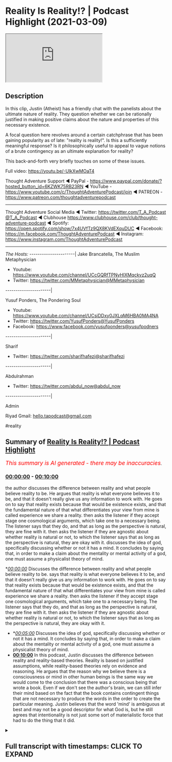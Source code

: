 # Reality Is Reality!? | Podcast Highlight (2021-03-09)

<iframe loading='lazy' src='https://www.youtube.com/embed/KRuUq0dCrmA'></iframe>

## Description

In this clip, Justin (Atheist) has a friendly chat with the panelists about the ultimate nature of reality. They question whether we can be rationally justified in making positive claims about the nature and properties of this necessary existence.

A focal question here revolves around a certain catchphrase that has been gaining popularity as of late: "reality is reality!". Is this a sufficiently meaningful response? Is it philosophically useful to appeal to vague notions of a brute contingency as an ultimate explanation for reality?

This back-and-forth very  briefly touches on some of these issues.

Full video: https://youtu.be/-UlkXwMOaT4 

Thought Adventure Support
◄ PayPal - https://www.paypal.com/donate/?hosted_button_id=6KZWK75RB23RN 
◄ YouTube - https://www.youtube.com/c/ThoughtAdventurePodcast/join
◄ PATREON - https://www.patreon.com/thoughtadventurepodcast
____________________________________________________________________

Thought Adventure Social Media
◄ Twitter: https://twitter.com/T_A_Podcast​​@T_A_Podcast
◄ Clubhouse https://www.clubhouse.com/club/thought-adventure-podcast
◄ Spotify: https://open.spotify.com/show/7x4UVfTz9QX8KVdEXquDUC
◄ Facebook: https://m.facebook.com/ThoughtAdventurePodcast
◄ Instagram: https://www.instagram.com/ThoughtAdventurePodcast​

----------------------------------------------------------------

*The Hosts:*
----------------------|
Jake Brancatella, The Muslim Metaphysician

- Youtube: https://www.youtube.com/channel/UCcGQRfTPNyHlXMqckvz2uqQ
- Twitter:  https://twitter.com/MMetaphysician​​@MMetaphysician

----------------------|

Yusuf Ponders, The Pondering Soul

- Youtube: https://www.youtube.com/channel/UCsiDDxy0JXLqM6HBA0MA4NA
- Twitter: https://twitter.com/YusufPonders​​@YusufPonders
- Facebook: https://www.facebook.com/yusufponders​@yusufpodners

----------------------|

Sharif

- Twitter: https://twitter.com/sharifhafezi​​@sharifhafezi

----------------------|

Abdulrahman

- Twitter: https://twitter.com/abdul_now​@abdul_now

----------------------|

Admin

Riyad 
Gmail: hello.tapodcast@gmail.com


#reality

## Summary of [Reality Is Reality!? | Podcast Highlight](https://www.youtube.com/watch?v=KRuUq0dCrmA)


*<span style="color:red; font-size:125%">This summary is AI generated - there may be inaccuracies</span>. [](/)*

### [00:00:00](https://www.youtube.com/watch?v=KRuUq0dCrmA&t=0) - [00:10:00](https://www.youtube.com/watch?v=KRuUq0dCrmA&t=600)

 the author discusses the difference between reality and what people believe reality to be. He argues that reality is what everyone believes it to be, and that it doesn't really give us any information to work with. He goes on to say that reality exists because that would be existence exists, and that the fundamental nature of that what differentiates your view from mine is called experience we share a reality. then asks the listener if they accept stage one cosmological arguments, which take one to a necessary being. The listener says that they do, and that as long as the perspective is natural, they are fine with it. then asks the listener if they are agnostic about whether reality is natural or not, to which the listener says that as long as the perspective is natural, they are okay with it.
 discusses the idea of god, specifically discussing whether or not it has a mind. It concludes by saying that, in order to make a claim about the mentality or mental activity of a god, one must assume a physicalist theory of mind.

**[00:00:00](https://www.youtube.com/watch?v=KRuUq0dCrmA&t=0)* Discusses the difference between reality and what people believe reality to be. says that reality is what everyone believes it to be, and that it doesn't really give us any information to work with. He goes on to say that reality exists because that would be existence exists, and that the fundamental nature of that what differentiates your view from mine is called experience we share a reality. then asks the listener if they accept stage one cosmological arguments, which take one to a necessary being. The listener says that they do, and that as long as the perspective is natural, they are fine with it. then asks the listener if they are agnostic about whether reality is natural or not, to which the listener says that as long as the perspective is natural, they are okay with it.
* **[00:05:00](https://www.youtube.com/watch?v=KRuUq0dCrmA&t=300)* Discusses the idea of god, specifically discussing whether or not it has a mind. It concludes by saying that, in order to make a claim about the mentality or mental activity of a god, one must assume a physicalist theory of mind.
* **[00:10:00](https://www.youtube.com/watch?v=KRuUq0dCrmA&t=600)** In this podcast, Justin discusses the difference between reality and reality-based theories. Reality is based on justified assumptions, while reality-based theories rely on evidence and reasoning. He argues that the reason why we believe there is a consciousness or mind in other human beings is the same way we would come to the conclusion that there was a conscious being that wrote a book. Even if we don't see the author's brain, we can still infer their mind based on the fact that the book contains contingent things that are not necessary to produce the words in the order to create the particular meaning. Justin believes that the word 'mind' is ambiguous at best and may not be a good descriptor for what God is, but he still agrees that intentionality is not just some sort of materialistic force that had to do the thing that it did.

<details><summary><h2>Full transcript with timestamps: CLICK TO EXPAND</h2></summary>

[0:00:10](https://youtu.be/KRuUq0dCrmA?t=10) i guess the point is justin the theist  
[0:00:12](https://youtu.be/KRuUq0dCrmA?t=12) believes in a reality  
[0:00:13](https://youtu.be/KRuUq0dCrmA?t=13) you believe in a reality too so the  
[0:00:15](https://youtu.be/KRuUq0dCrmA?t=15) label reality is quite meaningless i  
[0:00:17](https://youtu.be/KRuUq0dCrmA?t=17) mean  
[0:00:17](https://youtu.be/KRuUq0dCrmA?t=17) we're talking about what the nature of  
[0:00:18](https://youtu.be/KRuUq0dCrmA?t=18) reality is if you're saying reality is  
[0:00:21](https://youtu.be/KRuUq0dCrmA?t=21) what  
[0:00:21](https://youtu.be/KRuUq0dCrmA?t=21) while we agree well we can get very  
[0:00:24](https://youtu.be/KRuUq0dCrmA?t=24) conversation about what what makes god  
[0:00:28](https://youtu.be/KRuUq0dCrmA?t=28) like what what are the  
[0:00:29](https://youtu.be/KRuUq0dCrmA?t=29) compartmentalization like what are  
[0:00:31](https://youtu.be/KRuUq0dCrmA?t=31) what contains what god is  
[0:00:35](https://youtu.be/KRuUq0dCrmA?t=35) well it contains what your reality is  
[0:00:37](https://youtu.be/KRuUq0dCrmA?t=37) like we can't break this down anymore  
[0:00:39](https://youtu.be/KRuUq0dCrmA?t=39) we're already at the most fundamental  
[0:00:40](https://youtu.be/KRuUq0dCrmA?t=40) level  
[0:00:41](https://youtu.be/KRuUq0dCrmA?t=41) so it would be irrelevant for me to keep  
[0:00:43](https://youtu.be/KRuUq0dCrmA?t=43) asking you questions about what makes up  
[0:00:45](https://youtu.be/KRuUq0dCrmA?t=45) that or  
[0:00:45](https://youtu.be/KRuUq0dCrmA?t=45) what makes up that so that's what i'm  
[0:00:48](https://youtu.be/KRuUq0dCrmA?t=48) saying with reality there is no more  
[0:00:50](https://youtu.be/KRuUq0dCrmA?t=50) breaking it down that is it  
[0:00:52](https://youtu.be/KRuUq0dCrmA?t=52) are you are you like are you saying that  
[0:00:54](https://youtu.be/KRuUq0dCrmA?t=54) you're agnostic about what reality is it  
[0:00:56](https://youtu.be/KRuUq0dCrmA?t=56) could be god it could be otherwise in  
[0:00:58](https://youtu.be/KRuUq0dCrmA?t=58) that reality it could be totally wrong  
[0:01:00](https://youtu.be/KRuUq0dCrmA?t=60) you guys could be right no but it's not  
[0:01:02](https://youtu.be/KRuUq0dCrmA?t=62) that you're right or wrong you're it's  
[0:01:03](https://youtu.be/KRuUq0dCrmA?t=63) that you're not really making a positive  
[0:01:05](https://youtu.be/KRuUq0dCrmA?t=65) claim because the word reality  
[0:01:06](https://youtu.be/KRuUq0dCrmA?t=66) isn't really useful as and it doesn't  
[0:01:09](https://youtu.be/KRuUq0dCrmA?t=69) really give us any information to work  
[0:01:11](https://youtu.be/KRuUq0dCrmA?t=71) with  
[0:01:12](https://youtu.be/KRuUq0dCrmA?t=72) it's reality everybody believes reality  
[0:01:14](https://youtu.be/KRuUq0dCrmA?t=74) exists but what  
[0:01:16](https://youtu.be/KRuUq0dCrmA?t=76) what's the nature of the reality you're  
[0:01:17](https://youtu.be/KRuUq0dCrmA?t=77) talking about i don't even get the  
[0:01:19](https://youtu.be/KRuUq0dCrmA?t=79) question  
[0:01:20](https://youtu.be/KRuUq0dCrmA?t=80) reality exists because that would be  
[0:01:22](https://youtu.be/KRuUq0dCrmA?t=82) existence exists  
[0:01:23](https://youtu.be/KRuUq0dCrmA?t=83) okay fine so there is existence and we  
[0:01:25](https://youtu.be/KRuUq0dCrmA?t=85) agree but what we're talking about is  
[0:01:27](https://youtu.be/KRuUq0dCrmA?t=87) the fundamental nature of that what  
[0:01:29](https://youtu.be/KRuUq0dCrmA?t=89) differentiates your view  
[0:01:31](https://youtu.be/KRuUq0dCrmA?t=91) from mine that's called experience we  
[0:01:34](https://youtu.be/KRuUq0dCrmA?t=94) share a reality we have different  
[0:01:35](https://youtu.be/KRuUq0dCrmA?t=95) experiences  
[0:01:36](https://youtu.be/KRuUq0dCrmA?t=96) no he's asking what's the ontological  
[0:01:38](https://youtu.be/KRuUq0dCrmA?t=98) difference  
[0:01:39](https://youtu.be/KRuUq0dCrmA?t=99) yeah what you're describing so what  
[0:01:42](https://youtu.be/KRuUq0dCrmA?t=102) you're describing that's different  
[0:01:45](https://youtu.be/KRuUq0dCrmA?t=105) it seems like you're saying you're it  
[0:01:46](https://youtu.be/KRuUq0dCrmA?t=106) seems like you're giving an ultimate  
[0:01:48](https://youtu.be/KRuUq0dCrmA?t=108) ultimate account i know you're not being  
[0:01:50](https://youtu.be/KRuUq0dCrmA?t=110) detailed about it but you're saying just  
[0:01:52](https://youtu.be/KRuUq0dCrmA?t=112) the ultimate uh explanation for what  
[0:01:55](https://youtu.be/KRuUq0dCrmA?t=115) exists or for contingent  
[0:01:57](https://youtu.be/KRuUq0dCrmA?t=117) reality is reality and i think  
[0:02:00](https://youtu.be/KRuUq0dCrmA?t=120) being charitable uh to you and sure i  
[0:02:03](https://youtu.be/KRuUq0dCrmA?t=123) would interpret that as like you're  
[0:02:04](https://youtu.be/KRuUq0dCrmA?t=124) saying there is a fundamental layer of  
[0:02:07](https://youtu.be/KRuUq0dCrmA?t=127) reality that  
[0:02:08](https://youtu.be/KRuUq0dCrmA?t=128) accounts for reality uh  
[0:02:11](https://youtu.be/KRuUq0dCrmA?t=131) i think i mean that would be a better  
[0:02:12](https://youtu.be/KRuUq0dCrmA?t=132) interpretation reality is reality though  
[0:02:16](https://youtu.be/KRuUq0dCrmA?t=136) but that's the point that's that's  
[0:02:17](https://youtu.be/KRuUq0dCrmA?t=137) exactly why the word reality isn't very  
[0:02:19](https://youtu.be/KRuUq0dCrmA?t=139) useful here i don't know what you mean  
[0:02:20](https://youtu.be/KRuUq0dCrmA?t=140) by it  
[0:02:21](https://youtu.be/KRuUq0dCrmA?t=141) do you just mean like the the material  
[0:02:24](https://youtu.be/KRuUq0dCrmA?t=144) world  
[0:02:25](https://youtu.be/KRuUq0dCrmA?t=145) no the material world is what's  
[0:02:27](https://youtu.be/KRuUq0dCrmA?t=147) contained within reality  
[0:02:29](https://youtu.be/KRuUq0dCrmA?t=149) like for example if we were to talk  
[0:02:30](https://youtu.be/KRuUq0dCrmA?t=150) about the universe well every  
[0:02:32](https://youtu.be/KRuUq0dCrmA?t=152) most people believe and i disagree with  
[0:02:34](https://youtu.be/KRuUq0dCrmA?t=154) it that everything is the universe  
[0:02:36](https://youtu.be/KRuUq0dCrmA?t=156) that this table is part of the universe  
[0:02:39](https://youtu.be/KRuUq0dCrmA?t=159) i would disagree  
[0:02:40](https://youtu.be/KRuUq0dCrmA?t=160) this table that the phone's sitting on  
[0:02:43](https://youtu.be/KRuUq0dCrmA?t=163) is  
[0:02:44](https://youtu.be/KRuUq0dCrmA?t=164) a containment of the universe the  
[0:02:46](https://youtu.be/KRuUq0dCrmA?t=166) universe  
[0:02:47](https://youtu.be/KRuUq0dCrmA?t=167) if i was to walk into a room and go to a  
[0:02:49](https://youtu.be/KRuUq0dCrmA?t=169) bookshelf  
[0:02:50](https://youtu.be/KRuUq0dCrmA?t=170) and pick up a book i'm not going to say  
[0:02:52](https://youtu.be/KRuUq0dCrmA?t=172) that i'm going to read the room  
[0:02:53](https://youtu.be/KRuUq0dCrmA?t=173) i'm going to say i'm going to read the  
[0:02:54](https://youtu.be/KRuUq0dCrmA?t=174) book because the book was not part of  
[0:02:56](https://youtu.be/KRuUq0dCrmA?t=176) the room  
[0:02:57](https://youtu.be/KRuUq0dCrmA?t=177) the book and the table are both within  
[0:03:00](https://youtu.be/KRuUq0dCrmA?t=180) the universe or within the room  
[0:03:02](https://youtu.be/KRuUq0dCrmA?t=182) and the universe is within reality  
[0:03:06](https://youtu.be/KRuUq0dCrmA?t=186) yeah now now i know what the room is but  
[0:03:08](https://youtu.be/KRuUq0dCrmA?t=188) what's reality  
[0:03:11](https://youtu.be/KRuUq0dCrmA?t=191) existence so do but then that's because  
[0:03:14](https://youtu.be/KRuUq0dCrmA?t=194) reality is sort of synonymous with  
[0:03:16](https://youtu.be/KRuUq0dCrmA?t=196) existence so then this becomes a  
[0:03:18](https://youtu.be/KRuUq0dCrmA?t=198) tautology again i i just don't get it  
[0:03:20](https://youtu.be/KRuUq0dCrmA?t=200) yeah because you can't break it down  
[0:03:22](https://youtu.be/KRuUq0dCrmA?t=202) anymore and that's what i've said  
[0:03:23](https://youtu.be/KRuUq0dCrmA?t=203) multiple times and we're still here  
[0:03:24](https://youtu.be/KRuUq0dCrmA?t=204) trying to break it down  
[0:03:26](https://youtu.be/KRuUq0dCrmA?t=206) i don't know but the point is you  
[0:03:27](https://youtu.be/KRuUq0dCrmA?t=207) haven't given any kind of useful  
[0:03:29](https://youtu.be/KRuUq0dCrmA?t=209) information  
[0:03:30](https://youtu.be/KRuUq0dCrmA?t=210) to break down you're just you're just  
[0:03:32](https://youtu.be/KRuUq0dCrmA?t=212) saying is it space and time  
[0:03:34](https://youtu.be/KRuUq0dCrmA?t=214) do you mean no no no space space time  
[0:03:37](https://youtu.be/KRuUq0dCrmA?t=217) and matter  
[0:03:38](https://youtu.be/KRuUq0dCrmA?t=218) and experience derives from reality  
[0:03:40](https://youtu.be/KRuUq0dCrmA?t=220) which is the uncaused cause the very  
[0:03:42](https://youtu.be/KRuUq0dCrmA?t=222) fundamental  
[0:03:43](https://youtu.be/KRuUq0dCrmA?t=223) the fundamental thing the causal  
[0:03:45](https://youtu.be/KRuUq0dCrmA?t=225) principle is reality  
[0:03:46](https://youtu.be/KRuUq0dCrmA?t=226) okay perfect so you agree in a necessary  
[0:03:48](https://youtu.be/KRuUq0dCrmA?t=228) foundation of reality so  
[0:03:50](https://youtu.be/KRuUq0dCrmA?t=230) let's just cut to the chase you accept  
[0:03:53](https://youtu.be/KRuUq0dCrmA?t=233) stage one cosmological arguments there  
[0:03:55](https://youtu.be/KRuUq0dCrmA?t=235) is a necessary foundation of reality  
[0:03:58](https://youtu.be/KRuUq0dCrmA?t=238) now can we ask any questions about that  
[0:04:01](https://youtu.be/KRuUq0dCrmA?t=241) nature or are you are you are you saying  
[0:04:03](https://youtu.be/KRuUq0dCrmA?t=243) there is a  
[0:04:04](https://youtu.be/KRuUq0dCrmA?t=244) fundamental nature of reality but i  
[0:04:06](https://youtu.be/KRuUq0dCrmA?t=246) can't say anything about it i just don't  
[0:04:08](https://youtu.be/KRuUq0dCrmA?t=248) know what it is  
[0:04:08](https://youtu.be/KRuUq0dCrmA?t=248) well i i i'm not you said before okay so  
[0:04:11](https://youtu.be/KRuUq0dCrmA?t=251) we've already accepted the  
[0:04:13](https://youtu.be/KRuUq0dCrmA?t=253) the kalam is that what you said stage  
[0:04:16](https://youtu.be/KRuUq0dCrmA?t=256) one which is basically takes you  
[0:04:18](https://youtu.be/KRuUq0dCrmA?t=258) to a necessary being basically necessary  
[0:04:20](https://youtu.be/KRuUq0dCrmA?t=260) existence doesn't have to be god  
[0:04:22](https://youtu.be/KRuUq0dCrmA?t=262) stage two stage two of these arguments  
[0:04:25](https://youtu.be/KRuUq0dCrmA?t=265) is when we ask  
[0:04:26](https://youtu.be/KRuUq0dCrmA?t=266) further questions and try to identify  
[0:04:28](https://youtu.be/KRuUq0dCrmA?t=268) whether it's god or not but  
[0:04:30](https://youtu.be/KRuUq0dCrmA?t=270) so you accept stage one cosmological  
[0:04:31](https://youtu.be/KRuUq0dCrmA?t=271) arguments and  
[0:04:33](https://youtu.be/KRuUq0dCrmA?t=273) you're saying there is a fundamental  
[0:04:34](https://youtu.be/KRuUq0dCrmA?t=274) nature now i think the next question  
[0:04:35](https://youtu.be/KRuUq0dCrmA?t=275) would be can we say  
[0:04:37](https://youtu.be/KRuUq0dCrmA?t=277) anything about that fundamental nature  
[0:04:38](https://youtu.be/KRuUq0dCrmA?t=278) of reality is it natural  
[0:04:41](https://youtu.be/KRuUq0dCrmA?t=281) you don't think so you're so are you are  
[0:04:43](https://youtu.be/KRuUq0dCrmA?t=283) you are you agnostic about it in the  
[0:04:45](https://youtu.be/KRuUq0dCrmA?t=285) sense that it could  
[0:04:46](https://youtu.be/KRuUq0dCrmA?t=286) literally be god or something natural or  
[0:04:49](https://youtu.be/KRuUq0dCrmA?t=289) just literally anything um yes  
[0:04:52](https://youtu.be/KRuUq0dCrmA?t=292) as long as as long as the perspective  
[0:05:02](https://youtu.be/KRuUq0dCrmA?t=302) certain things about it yeah because  
[0:05:04](https://youtu.be/KRuUq0dCrmA?t=304) because sharif is asking him whether it  
[0:05:06](https://youtu.be/KRuUq0dCrmA?t=306) could be a trinity and he said no so i  
[0:05:08](https://youtu.be/KRuUq0dCrmA?t=308) guess you can say certain things about  
[0:05:09](https://youtu.be/KRuUq0dCrmA?t=309) it  
[0:05:10](https://youtu.be/KRuUq0dCrmA?t=310) i mean even in the negative sense in the  
[0:05:12](https://youtu.be/KRuUq0dCrmA?t=312) negative yeah in a positive sense you  
[0:05:14](https://youtu.be/KRuUq0dCrmA?t=314) could say that yeah in the negative  
[0:05:16](https://youtu.be/KRuUq0dCrmA?t=316) sense you could say it couldn't be this  
[0:05:17](https://youtu.be/KRuUq0dCrmA?t=317) because of this reason you can rule  
[0:05:19](https://youtu.be/KRuUq0dCrmA?t=319) things out polytheism yeah you can rule  
[0:05:21](https://youtu.be/KRuUq0dCrmA?t=321) any polytheistic  
[0:05:23](https://youtu.be/KRuUq0dCrmA?t=323) or tri-theistic or trinitarian view  
[0:05:26](https://youtu.be/KRuUq0dCrmA?t=326) of a god you can rule those out right  
[0:05:28](https://youtu.be/KRuUq0dCrmA?t=328) out of the way  
[0:05:32](https://youtu.be/KRuUq0dCrmA?t=332) well let me give you a positive claim  
[0:05:33](https://youtu.be/KRuUq0dCrmA?t=333) that you would agree with  
[0:05:35](https://youtu.be/KRuUq0dCrmA?t=335) it is  
[0:05:38](https://youtu.be/KRuUq0dCrmA?t=338) it has causal power that's a positive  
[0:05:40](https://youtu.be/KRuUq0dCrmA?t=340) claim would you agree that it has causal  
[0:05:42](https://youtu.be/KRuUq0dCrmA?t=342) power  
[0:05:42](https://youtu.be/KRuUq0dCrmA?t=342) it has causal power the ability  
[0:05:46](https://youtu.be/KRuUq0dCrmA?t=346) or at least not power to sustain the  
[0:05:48](https://youtu.be/KRuUq0dCrmA?t=348) world because it is the foundation  
[0:05:50](https://youtu.be/KRuUq0dCrmA?t=350) yes yes yes yes that is we can say some  
[0:05:53](https://youtu.be/KRuUq0dCrmA?t=353) things right so it  
[0:05:54](https://youtu.be/KRuUq0dCrmA?t=354) has causal power it has it's source of  
[0:05:57](https://youtu.be/KRuUq0dCrmA?t=357) power  
[0:05:59](https://youtu.be/KRuUq0dCrmA?t=359) right so we can make some positive  
[0:06:01](https://youtu.be/KRuUq0dCrmA?t=361) claims about it now i think  
[0:06:03](https://youtu.be/KRuUq0dCrmA?t=363) the fundamental question here will be  
[0:06:06](https://youtu.be/KRuUq0dCrmA?t=366) how far can we go not far enough to say  
[0:06:10](https://youtu.be/KRuUq0dCrmA?t=370) that there's a  
[0:06:11](https://youtu.be/KRuUq0dCrmA?t=371) mind that exists outside of a physical  
[0:06:13](https://youtu.be/KRuUq0dCrmA?t=373) brain how far  
[0:06:15](https://youtu.be/KRuUq0dCrmA?t=375) how far do you need to go to say that  
[0:06:17](https://youtu.be/KRuUq0dCrmA?t=377) there are other minds i know you don't  
[0:06:19](https://youtu.be/KRuUq0dCrmA?t=379) like this question but  
[0:06:20](https://youtu.be/KRuUq0dCrmA?t=380) because um there are other minds i  
[0:06:22](https://youtu.be/KRuUq0dCrmA?t=382) thought we were talking about god  
[0:06:24](https://youtu.be/KRuUq0dCrmA?t=384) no because the question is related  
[0:06:26](https://youtu.be/KRuUq0dCrmA?t=386) you're saying you can't make a claim  
[0:06:28](https://youtu.be/KRuUq0dCrmA?t=388) about it that it has  
[0:06:29](https://youtu.be/KRuUq0dCrmA?t=389) a mind because for some reason we  
[0:06:32](https://youtu.be/KRuUq0dCrmA?t=392) couldn't possibly investigate that  
[0:06:34](https://youtu.be/KRuUq0dCrmA?t=394) but by that same logic you couldn't  
[0:06:36](https://youtu.be/KRuUq0dCrmA?t=396) investigate whether i had a mind  
[0:06:38](https://youtu.be/KRuUq0dCrmA?t=398) but yeah but now we're shifting the goal  
[0:06:39](https://youtu.be/KRuUq0dCrmA?t=399) post now i'm talking about something  
[0:06:41](https://youtu.be/KRuUq0dCrmA?t=401) else  
[0:06:41](https://youtu.be/KRuUq0dCrmA?t=401) no i'm just i'm just it's the stage so  
[0:06:44](https://youtu.be/KRuUq0dCrmA?t=404) if you you can  
[0:06:45](https://youtu.be/KRuUq0dCrmA?t=405) for example if it's possible to  
[0:06:47](https://youtu.be/KRuUq0dCrmA?t=407) acknowledge the existence of other minds  
[0:06:49](https://youtu.be/KRuUq0dCrmA?t=409) i i'm a mind then yeah that's the  
[0:06:52](https://youtu.be/KRuUq0dCrmA?t=412) necessary step in order to be able to  
[0:06:54](https://youtu.be/KRuUq0dCrmA?t=414) even say  
[0:06:55](https://youtu.be/KRuUq0dCrmA?t=415) that there's this ultimate mind do you  
[0:06:57](https://youtu.be/KRuUq0dCrmA?t=417) do you have a  
[0:06:58](https://youtu.be/KRuUq0dCrmA?t=418) guess what i'm asking justin just just  
[0:06:59](https://youtu.be/KRuUq0dCrmA?t=419) to clarify just to clarify what i'm  
[0:07:01](https://youtu.be/KRuUq0dCrmA?t=421) asking basically is  
[0:07:02](https://youtu.be/KRuUq0dCrmA?t=422) what is it about this fundamental layer  
[0:07:05](https://youtu.be/KRuUq0dCrmA?t=425) of reality  
[0:07:07](https://youtu.be/KRuUq0dCrmA?t=427) that uh is so different about  
[0:07:10](https://youtu.be/KRuUq0dCrmA?t=430) uh that is so different in the sense  
[0:07:13](https://youtu.be/KRuUq0dCrmA?t=433) that we couldn't possibly  
[0:07:15](https://youtu.be/KRuUq0dCrmA?t=435) attribute a mind to it while you could  
[0:07:17](https://youtu.be/KRuUq0dCrmA?t=437) attribute a mind to me it's the brain  
[0:07:19](https://youtu.be/KRuUq0dCrmA?t=439) yes you have a physical brain we have  
[0:07:22](https://youtu.be/KRuUq0dCrmA?t=442) never ever demonstrated a mind existing  
[0:07:24](https://youtu.be/KRuUq0dCrmA?t=444) outside of a physical brain  
[0:07:26](https://youtu.be/KRuUq0dCrmA?t=446) of some sort justice  
[0:07:29](https://youtu.be/KRuUq0dCrmA?t=449) justin did you come to the conclusion  
[0:07:30](https://youtu.be/KRuUq0dCrmA?t=450) that abdulrahman is a physical brain and  
[0:07:32](https://youtu.be/KRuUq0dCrmA?t=452) therefore a mind because you saw his  
[0:07:33](https://youtu.be/KRuUq0dCrmA?t=453) brain  
[0:07:34](https://youtu.be/KRuUq0dCrmA?t=454) i'm agnostic on that  
[0:07:37](https://youtu.be/KRuUq0dCrmA?t=457) but you have to assume a physicalist  
[0:07:40](https://youtu.be/KRuUq0dCrmA?t=460) theory of mind in order  
[0:07:41](https://youtu.be/KRuUq0dCrmA?t=461) to actually definitively make the claim  
[0:07:43](https://youtu.be/KRuUq0dCrmA?t=463) that something with the mind has to have  
[0:07:45](https://youtu.be/KRuUq0dCrmA?t=465) a brain i mean no but i'm not  
[0:07:48](https://youtu.be/KRuUq0dCrmA?t=468) so so i'm not making a positive claim in  
[0:07:51](https://youtu.be/KRuUq0dCrmA?t=471) the sense that that is true i'm saying  
[0:07:52](https://youtu.be/KRuUq0dCrmA?t=472) that using induction  
[0:07:54](https://youtu.be/KRuUq0dCrmA?t=474) all that we've ever been able to do is  
[0:07:56](https://youtu.be/KRuUq0dCrmA?t=476) see that  
[0:07:57](https://youtu.be/KRuUq0dCrmA?t=477) minds exist within physical brains at  
[0:07:59](https://youtu.be/KRuUq0dCrmA?t=479) the intelligence level that we're  
[0:08:00](https://youtu.be/KRuUq0dCrmA?t=480) speaking of right now  
[0:08:01](https://youtu.be/KRuUq0dCrmA?t=481) we could say plants you know there's  
[0:08:03](https://youtu.be/KRuUq0dCrmA?t=483) certain trees that stop growing acorns  
[0:08:05](https://youtu.be/KRuUq0dCrmA?t=485) when they have an infestation of  
[0:08:06](https://youtu.be/KRuUq0dCrmA?t=486) squirrels to get the squirrels to go  
[0:08:08](https://youtu.be/KRuUq0dCrmA?t=488) away  
[0:08:08](https://youtu.be/KRuUq0dCrmA?t=488) they move to other trees and then they  
[0:08:10](https://youtu.be/KRuUq0dCrmA?t=490) start growing stuff again they don't  
[0:08:11](https://youtu.be/KRuUq0dCrmA?t=491) have a physical  
[0:08:12](https://youtu.be/KRuUq0dCrmA?t=492) brain but when we're talking about an  
[0:08:14](https://youtu.be/KRuUq0dCrmA?t=494) intelligence of some sort like  
[0:08:16](https://youtu.be/KRuUq0dCrmA?t=496) like we have or something that would be  
[0:08:17](https://youtu.be/KRuUq0dCrmA?t=497) more intelligent than us  
[0:08:19](https://youtu.be/KRuUq0dCrmA?t=499) as an i.e a god i've never seen a brain  
[0:08:23](https://youtu.be/KRuUq0dCrmA?t=503) out or a mind outside of a physical  
[0:08:25](https://youtu.be/KRuUq0dCrmA?t=505) brain no i'm  
[0:08:26](https://youtu.be/KRuUq0dCrmA?t=506) see i'm not trying to argue like about  
[0:08:28](https://youtu.be/KRuUq0dCrmA?t=508) like the philosophy of mind with you and  
[0:08:30](https://youtu.be/KRuUq0dCrmA?t=510) how we come to these conclusions i'm  
[0:08:31](https://youtu.be/KRuUq0dCrmA?t=511) trying to say in order to  
[0:08:32](https://youtu.be/KRuUq0dCrmA?t=512) to to say what you're saying you have to  
[0:08:35](https://youtu.be/KRuUq0dCrmA?t=515) assume  
[0:08:36](https://youtu.be/KRuUq0dCrmA?t=516) i okay not assume in the sense that you  
[0:08:38](https://youtu.be/KRuUq0dCrmA?t=518) don't have reasons for it but you have  
[0:08:39](https://youtu.be/KRuUq0dCrmA?t=519) to  
[0:08:40](https://youtu.be/KRuUq0dCrmA?t=520) bring to the table a physicalist  
[0:08:42](https://youtu.be/KRuUq0dCrmA?t=522) reductionist theory of mind  
[0:08:44](https://youtu.be/KRuUq0dCrmA?t=524) that you know says that only things with  
[0:08:48](https://youtu.be/KRuUq0dCrmA?t=528) brains can have  
[0:08:49](https://youtu.be/KRuUq0dCrmA?t=529) minds right that's your line of  
[0:08:51](https://youtu.be/KRuUq0dCrmA?t=531) reasoning  
[0:08:52](https://youtu.be/KRuUq0dCrmA?t=532) which is the reason you're saying we  
[0:08:54](https://youtu.be/KRuUq0dCrmA?t=534) can't say anything  
[0:08:55](https://youtu.be/KRuUq0dCrmA?t=535) with regard to the mentality or the  
[0:08:58](https://youtu.be/KRuUq0dCrmA?t=538) mental activity of  
[0:09:00](https://youtu.be/KRuUq0dCrmA?t=540) the fundamental nature of reality but if  
[0:09:02](https://youtu.be/KRuUq0dCrmA?t=542) i have a different  
[0:09:03](https://youtu.be/KRuUq0dCrmA?t=543) understanding or if i come from with  
[0:09:05](https://youtu.be/KRuUq0dCrmA?t=545) from from a different  
[0:09:07](https://youtu.be/KRuUq0dCrmA?t=547) philosophy of mind then  
[0:09:10](https://youtu.be/KRuUq0dCrmA?t=550) maybe i could say something else maybe  
[0:09:12](https://youtu.be/KRuUq0dCrmA?t=552) based on the criteria that i put  
[0:09:14](https://youtu.be/KRuUq0dCrmA?t=554) for what counts for something that has  
[0:09:16](https://youtu.be/KRuUq0dCrmA?t=556) mental activity  
[0:09:17](https://youtu.be/KRuUq0dCrmA?t=557) is very different from your physicalist  
[0:09:19](https://youtu.be/KRuUq0dCrmA?t=559) account and on that basis i can make a  
[0:09:21](https://youtu.be/KRuUq0dCrmA?t=561) claim  
[0:09:22](https://youtu.be/KRuUq0dCrmA?t=562) about the fundamental age of reality  
[0:09:24](https://youtu.be/KRuUq0dCrmA?t=564) maybe sure but how much more baggage  
[0:09:26](https://youtu.be/KRuUq0dCrmA?t=566) does your view  
[0:09:27](https://youtu.be/KRuUq0dCrmA?t=567) come compared to mine um but with that  
[0:09:31](https://youtu.be/KRuUq0dCrmA?t=571) that's both bag and we both have baggage  
[0:09:32](https://youtu.be/KRuUq0dCrmA?t=572) you're coming with the physical  
[0:09:34](https://youtu.be/KRuUq0dCrmA?t=574) understanding  
[0:09:34](https://youtu.be/KRuUq0dCrmA?t=574) i'm coming with my question my question  
[0:09:36](https://youtu.be/KRuUq0dCrmA?t=576) wasn't does does our  
[0:09:38](https://youtu.be/KRuUq0dCrmA?t=578) claims have baggage i said how much more  
[0:09:40](https://youtu.be/KRuUq0dCrmA?t=580) baggage does yours come  
[0:09:42](https://youtu.be/KRuUq0dCrmA?t=582) so how are you defining baggage here how  
[0:09:44](https://youtu.be/KRuUq0dCrmA?t=584) are using baggage  
[0:09:45](https://youtu.be/KRuUq0dCrmA?t=585) extra extra presuppositions or extra  
[0:09:47](https://youtu.be/KRuUq0dCrmA?t=587) things that we need to investigate  
[0:09:49](https://youtu.be/KRuUq0dCrmA?t=589) oh yeah i wouldn't want any of those i  
[0:09:50](https://youtu.be/KRuUq0dCrmA?t=590) mean in the sense that i wouldn't want  
[0:09:52](https://youtu.be/KRuUq0dCrmA?t=592) any assumptions that couldn't possibly  
[0:09:54](https://youtu.be/KRuUq0dCrmA?t=594) be justified what i'm saying is  
[0:09:56](https://youtu.be/KRuUq0dCrmA?t=596) whatever claims i'm gonna make need to  
[0:09:57](https://youtu.be/KRuUq0dCrmA?t=597) be justifiable claims so i agree that we  
[0:09:59](https://youtu.be/KRuUq0dCrmA?t=599) shouldn't  
[0:10:00](https://youtu.be/KRuUq0dCrmA?t=600) come with baggage in the sense that we  
[0:10:02](https://youtu.be/KRuUq0dCrmA?t=602) bring forward  
[0:10:03](https://youtu.be/KRuUq0dCrmA?t=603) unjustified assumptions what i'm saying  
[0:10:05](https://youtu.be/KRuUq0dCrmA?t=605) is if i bring  
[0:10:07](https://youtu.be/KRuUq0dCrmA?t=607) if i have a justified philosophy of mind  
[0:10:10](https://youtu.be/KRuUq0dCrmA?t=610) that or theory of mind that allows for  
[0:10:13](https://youtu.be/KRuUq0dCrmA?t=613) me to  
[0:10:14](https://youtu.be/KRuUq0dCrmA?t=614) invest to attribute uh a  
[0:10:18](https://youtu.be/KRuUq0dCrmA?t=618) mental activity to something that you  
[0:10:20](https://youtu.be/KRuUq0dCrmA?t=620) couldn't possibly  
[0:10:22](https://youtu.be/KRuUq0dCrmA?t=622) uh uh say the same for  
[0:10:25](https://youtu.be/KRuUq0dCrmA?t=625) because of your physicalist  
[0:10:26](https://youtu.be/KRuUq0dCrmA?t=626) presupposition then then what i'm saying  
[0:10:28](https://youtu.be/KRuUq0dCrmA?t=628) is  
[0:10:29](https://youtu.be/KRuUq0dCrmA?t=629) right now we're coming from different  
[0:10:30](https://youtu.be/KRuUq0dCrmA?t=630) perspectives and i can say more things  
[0:10:33](https://youtu.be/KRuUq0dCrmA?t=633) about uh about the fundamental nature of  
[0:10:35](https://youtu.be/KRuUq0dCrmA?t=635) reality so what all hinges  
[0:10:37](https://youtu.be/KRuUq0dCrmA?t=637) on this debate about consciousness and  
[0:10:39](https://youtu.be/KRuUq0dCrmA?t=639) philosophy of mind  
[0:10:41](https://youtu.be/KRuUq0dCrmA?t=641) justin i think the issue that you're  
[0:10:43](https://youtu.be/KRuUq0dCrmA?t=643) doing is you're trying to say that  
[0:10:44](https://youtu.be/KRuUq0dCrmA?t=644) the reason why i know mind exists is  
[0:10:46](https://youtu.be/KRuUq0dCrmA?t=646) because i see a physical person  
[0:10:49](https://youtu.be/KRuUq0dCrmA?t=649) and what we're saying is something  
[0:10:50](https://youtu.be/KRuUq0dCrmA?t=650) slightly different we're saying the  
[0:10:51](https://youtu.be/KRuUq0dCrmA?t=651) reason why we believe there's a  
[0:10:52](https://youtu.be/KRuUq0dCrmA?t=652) conscious being  
[0:10:54](https://youtu.be/KRuUq0dCrmA?t=654) that's an essay foundation is the same  
[0:10:57](https://youtu.be/KRuUq0dCrmA?t=657) way we would come to the conclusion that  
[0:10:58](https://youtu.be/KRuUq0dCrmA?t=658) there was a conscious being that wrote a  
[0:11:00](https://youtu.be/KRuUq0dCrmA?t=660) book  
[0:11:01](https://youtu.be/KRuUq0dCrmA?t=661) even if though i didn't physically see  
[0:11:02](https://youtu.be/KRuUq0dCrmA?t=662) the person writing the book  
[0:11:04](https://youtu.be/KRuUq0dCrmA?t=664) because what i'm sensing is the fact  
[0:11:06](https://youtu.be/KRuUq0dCrmA?t=666) that these this book  
[0:11:08](https://youtu.be/KRuUq0dCrmA?t=668) contains contingent things that are not  
[0:11:10](https://youtu.be/KRuUq0dCrmA?t=670) necessary to  
[0:11:11](https://youtu.be/KRuUq0dCrmA?t=671) produce the words in the order to create  
[0:11:15](https://youtu.be/KRuUq0dCrmA?t=675) the particular meaning  
[0:11:16](https://youtu.be/KRuUq0dCrmA?t=676) yeah so the words could have been  
[0:11:18](https://youtu.be/KRuUq0dCrmA?t=678) arranged in a  
[0:11:19](https://youtu.be/KRuUq0dCrmA?t=679) potentially infinite number of ways but  
[0:11:22](https://youtu.be/KRuUq0dCrmA?t=682) because it's arranged in this particular  
[0:11:24](https://youtu.be/KRuUq0dCrmA?t=684) way  
[0:11:24](https://youtu.be/KRuUq0dCrmA?t=684) it required somebody to determine it and  
[0:11:27](https://youtu.be/KRuUq0dCrmA?t=687) somebody to  
[0:11:28](https://youtu.be/KRuUq0dCrmA?t=688) have intentionality so in the same way  
[0:11:30](https://youtu.be/KRuUq0dCrmA?t=690) this is what we're saying about the  
[0:11:31](https://youtu.be/KRuUq0dCrmA?t=691) universe  
[0:11:32](https://youtu.be/KRuUq0dCrmA?t=692) we're saying that the universe is a  
[0:11:34](https://youtu.be/KRuUq0dCrmA?t=694) contingent reality which means that it  
[0:11:35](https://youtu.be/KRuUq0dCrmA?t=695) could have been another way  
[0:11:37](https://youtu.be/KRuUq0dCrmA?t=697) it could have been an infinite potential  
[0:11:39](https://youtu.be/KRuUq0dCrmA?t=699) infinite other ways  
[0:11:40](https://youtu.be/KRuUq0dCrmA?t=700) yeah within potentially infinite number  
[0:11:42](https://youtu.be/KRuUq0dCrmA?t=702) of different laws  
[0:11:44](https://youtu.be/KRuUq0dCrmA?t=704) the fact that it has this one out of a  
[0:11:46](https://youtu.be/KRuUq0dCrmA?t=706) number of possibilities  
[0:11:48](https://youtu.be/KRuUq0dCrmA?t=708) means something must have selected it  
[0:11:50](https://youtu.be/KRuUq0dCrmA?t=710) yeah and therefore we're using the same  
[0:11:52](https://youtu.be/KRuUq0dCrmA?t=712) process  
[0:11:54](https://youtu.be/KRuUq0dCrmA?t=714) regards to um uh you know coming to the  
[0:11:57](https://youtu.be/KRuUq0dCrmA?t=717) conclusion that  
[0:11:58](https://youtu.be/KRuUq0dCrmA?t=718) you know consciousness or minds exist in  
[0:12:00](https://youtu.be/KRuUq0dCrmA?t=720) other human beings  
[0:12:01](https://youtu.be/KRuUq0dCrmA?t=721) you know i don't need to like i said if  
[0:12:03](https://youtu.be/KRuUq0dCrmA?t=723) i've got something written on a piece of  
[0:12:04](https://youtu.be/KRuUq0dCrmA?t=724) paper i don't need to turn around and  
[0:12:06](https://youtu.be/KRuUq0dCrmA?t=726) say well i've got to physically see the  
[0:12:07](https://youtu.be/KRuUq0dCrmA?t=727) guy's brain  
[0:12:08](https://youtu.be/KRuUq0dCrmA?t=728) to know that the mind produced that  
[0:12:11](https://youtu.be/KRuUq0dCrmA?t=731) that's not how we  
[0:12:12](https://youtu.be/KRuUq0dCrmA?t=732) come to the conclusion in the same way  
[0:12:14](https://youtu.be/KRuUq0dCrmA?t=734) you know i don't need to  
[0:12:15](https://youtu.be/KRuUq0dCrmA?t=735) physically see you to know that you are  
[0:12:18](https://youtu.be/KRuUq0dCrmA?t=738) in existence that has a mind because i  
[0:12:21](https://youtu.be/KRuUq0dCrmA?t=741) see  
[0:12:21](https://youtu.be/KRuUq0dCrmA?t=741) pixels of you and i know it's not  
[0:12:24](https://youtu.be/KRuUq0dCrmA?t=744) necessary for these pixels to exist  
[0:12:26](https://youtu.be/KRuUq0dCrmA?t=746) and to construct the language so i come  
[0:12:28](https://youtu.be/KRuUq0dCrmA?t=748) to the rational conclusion  
[0:12:30](https://youtu.be/KRuUq0dCrmA?t=750) through uh for rational entailment that  
[0:12:33](https://youtu.be/KRuUq0dCrmA?t=753) you exist and you have a mind  
[0:12:35](https://youtu.be/KRuUq0dCrmA?t=755) so yourself really quickly i think we're  
[0:12:36](https://youtu.be/KRuUq0dCrmA?t=756) gonna have to move on just because i  
[0:12:37](https://youtu.be/KRuUq0dCrmA?t=757) think we've got somebody else on  
[0:12:39](https://youtu.be/KRuUq0dCrmA?t=759) sure and you don't mind i'll let you  
[0:12:42](https://youtu.be/KRuUq0dCrmA?t=762) just  
[0:12:43](https://youtu.be/KRuUq0dCrmA?t=763) add to this um the comment below so i'm  
[0:12:45](https://youtu.be/KRuUq0dCrmA?t=765) going to read it and then just kind of  
[0:12:47](https://youtu.be/KRuUq0dCrmA?t=767) add a little bit to it so by the way the  
[0:12:48](https://youtu.be/KRuUq0dCrmA?t=768) word mind is ambiguous at best  
[0:12:50](https://youtu.be/KRuUq0dCrmA?t=770) it is wrong islamic islamically uh to  
[0:12:53](https://youtu.be/KRuUq0dCrmA?t=773) attribute that  
[0:12:54](https://youtu.be/KRuUq0dCrmA?t=774) to allah subhanahu wa allah does not  
[0:12:56](https://youtu.be/KRuUq0dCrmA?t=776) need  
[0:12:57](https://youtu.be/KRuUq0dCrmA?t=777) to mind things i think or calculate  
[0:12:59](https://youtu.be/KRuUq0dCrmA?t=779) things he already knows everything so  
[0:13:01](https://youtu.be/KRuUq0dCrmA?t=781) when you're thinking of a human mind  
[0:13:03](https://youtu.be/KRuUq0dCrmA?t=783) there's probably a really really good  
[0:13:05](https://youtu.be/KRuUq0dCrmA?t=785) point to kind of acknowledge this  
[0:13:07](https://youtu.be/KRuUq0dCrmA?t=787) the the whole function of a human mind  
[0:13:09](https://youtu.be/KRuUq0dCrmA?t=789) is this processing of  
[0:13:10](https://youtu.be/KRuUq0dCrmA?t=790) thinking through problems and trying to  
[0:13:13](https://youtu.be/KRuUq0dCrmA?t=793) come to under  
[0:13:14](https://youtu.be/KRuUq0dCrmA?t=794) understand things um when we're talking  
[0:13:16](https://youtu.be/KRuUq0dCrmA?t=796) about allah  
[0:13:17](https://youtu.be/KRuUq0dCrmA?t=797) and we're talking about something that  
[0:13:19](https://youtu.be/KRuUq0dCrmA?t=799) is all knowing so there's no  
[0:13:21](https://youtu.be/KRuUq0dCrmA?t=801) um thinking process in the way that we  
[0:13:23](https://youtu.be/KRuUq0dCrmA?t=803) have one  
[0:13:24](https://youtu.be/KRuUq0dCrmA?t=804) um which is awesome yeah yeah yeah  
[0:13:28](https://youtu.be/KRuUq0dCrmA?t=808) and so with this um whether or not the  
[0:13:31](https://youtu.be/KRuUq0dCrmA?t=811) word  
[0:13:32](https://youtu.be/KRuUq0dCrmA?t=812) mind is a is a good descriptor  
[0:13:35](https://youtu.be/KRuUq0dCrmA?t=815) um for what god is um is is is  
[0:13:38](https://youtu.be/KRuUq0dCrmA?t=818) questionable  
[0:13:39](https://youtu.be/KRuUq0dCrmA?t=819) um but yes all i was saying is  
[0:13:42](https://youtu.be/KRuUq0dCrmA?t=822) intentionality that it's not just some  
[0:13:43](https://youtu.be/KRuUq0dCrmA?t=823) sort of materialistic force  
[0:13:45](https://youtu.be/KRuUq0dCrmA?t=825) that had to do the thing that it did  
[0:13:48](https://youtu.be/KRuUq0dCrmA?t=828) yeah because even then that would  
[0:13:49](https://youtu.be/KRuUq0dCrmA?t=829) require an explanation because why did  
[0:13:51](https://youtu.be/KRuUq0dCrmA?t=831) you have to do this as opposed to that  
[0:13:53](https://youtu.be/KRuUq0dCrmA?t=833) so then you rolling into a condition  
[0:13:56](https://youtu.be/KRuUq0dCrmA?t=836) because then you're falling into a  
[0:13:57](https://youtu.be/KRuUq0dCrmA?t=837) contingent being then isn't it  
[0:13:59](https://youtu.be/KRuUq0dCrmA?t=839) you'd have to have some sort of  
[0:14:01](https://youtu.be/KRuUq0dCrmA?t=841) intentionality regardless of that justin  
[0:14:04](https://youtu.be/KRuUq0dCrmA?t=844) i appreciate you coming on really really  
[0:14:06](https://youtu.be/KRuUq0dCrmA?t=846) do yeah um  
[0:14:07](https://youtu.be/KRuUq0dCrmA?t=847) the only thing is because you've agreed  
[0:14:10](https://youtu.be/KRuUq0dCrmA?t=850) that  
[0:14:10](https://youtu.be/KRuUq0dCrmA?t=850) miracles is not irrational or illogical  
[0:14:13](https://youtu.be/KRuUq0dCrmA?t=853) to believe  
[0:14:13](https://youtu.be/KRuUq0dCrmA?t=853) i hear you and we've slightly gone off  
[0:14:24](https://youtu.be/KRuUq0dCrmA?t=864) topic  
</details>